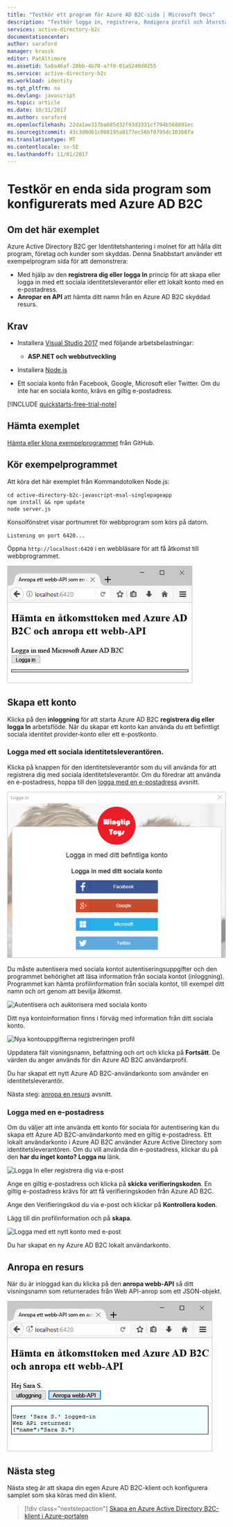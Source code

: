 ```yaml
---
title: "Testkör ett program för Azure AD B2C-sida | Microsoft Docs"
description: "Testkör logga in, registrera, Redigera profil och återställa lösenord för användaren resor använder en testmiljö Azure AD B2C"
services: active-directory-b2c
documentationcenter: 
author: saraford
manager: krassk
editor: PatAltimore
ms.assetid: 5a8a46af-28bb-4b70-a7f0-01a5240d0255
ms.service: active-directory-b2c
ms.workload: identity
ms.tgt_pltfrm: na
ms.devlang: javascript
ms.topic: article
ms.date: 10/31/2017
ms.author: saraford
ms.openlocfilehash: 22da1ae317ba685d32f93d3331cf794b568891ec
ms.sourcegitcommit: 43c3d0d61c008195a0177ec56bf0795dc103b8fa
ms.translationtype: MT
ms.contentlocale: sv-SE
ms.lasthandoff: 11/01/2017
---
```

# <a name="test-drive-a-single-page-application-configured-with-azure-ad-b2c"></a>Testkör en enda sida program som konfigurerats med Azure AD B2C

## <a name="about-this-sample"></a>Om det här exemplet

Azure Active Directory B2C ger Identitetshantering i molnet för att hålla ditt program, företag och kunder som skyddas.  Denna Snabbstart använder ett exempelprogram sida för att demonstrera:

* Med hjälp av den **registrera dig eller logga In** princip för att skapa eller logga in med ett sociala identitetsleverantör eller ett lokalt konto med en e-postadress. 
* **Anropar en API** att hämta ditt namn från en Azure AD B2C skyddad resurs.

## <a name="prerequisites"></a>Krav

* Installera [Visual Studio 2017](https://www.visualstudio.com/downloads/) med följande arbetsbelastningar:
    - **ASP.NET och webbutveckling**

* Installera [Node.js](https://nodejs.org/en/download/)

* Ett sociala konto från Facebook, Google, Microsoft eller Twitter. Om du inte har en sociala konto, krävs en giltig e-postadress.

[!INCLUDE [quickstarts-free-trial-note](../../includes/quickstarts-free-trial-note.md)]

## <a name="download-the-sample"></a>Hämta exemplet

[Hämta eller klona exempelprogrammet](https://github.com/Azure-Samples/active-directory-b2c-javascript-msal-singlepageapp) från GitHub.

## <a name="run-the-sample-application"></a>Kör exempelprogrammet

Att köra det här exemplet från Kommandotolken Node.js: 

```
cd active-directory-b2c-javascript-msal-singlepageapp
npm install && npm update
node server.js
```

Konsolfönstret visar portnumret för webbprogram som körs på datorn.

```
Listening on port 6420...
```

Öppna `http://localhost:6420` i en webbläsare för att få åtkomst till webbprogrammet.


![Exempelapp i webbläsare](media/active-directory-b2c-quickstarts-spa/sample-app-spa.png)

## <a name="create-an-account"></a>Skapa ett konto

Klicka på den **inloggning** för att starta Azure AD B2C **registrera dig eller logga In** arbetsflöde. När du skapar ett konto kan använda du ett befintligt sociala identitet provider-konto eller ett e-postkonto.

### <a name="sign-up-using-a-social-identity-provider"></a>Logga med ett sociala identitetsleverantören.

Klicka på knappen för den identitetsleverantör som du vill använda för att registrera dig med sociala identitetsleverantör. Om du föredrar att använda en e-postadress, hoppa till den [logga med en e-postadress](#sign-up-using-an-email-address) avsnitt.

![Logga In eller registrera dig](media/active-directory-b2c-quickstarts-spa/sign-in-or-sign-up-spa.png)

Du måste autentisera med sociala kontot autentiseringsuppgifter och den programmet behörighet att läsa information från sociala kontot (inloggning). Programmet kan hämta profilinformation från sociala kontot, till exempel ditt namn och ort genom att bevilja åtkomst. 

![Autentisera och auktorisera med sociala konto](media/active-directory-b2c-quickstarts-spa/twitter-authenticate-authorize-spa.png)

Ditt nya kontoinformation finns i förväg med information från ditt sociala konto. 

![Nya kontouppgifterna registreringen profil](media/active-directory-b2c-quickstarts-spa/new-account-sign-up-profile-details-spa.png)

Uppdatera fält visningsnamn, befattning och ort och klicka på **Fortsätt**.  De värden du anger används för din Azure AD B2C användarprofil.

Du har skapat ett nytt Azure AD B2C-användarkonto som använder en identitetsleverantör. 

Nästa steg: [anropa en resurs](#call-a-resource) avsnitt.

### <a name="sign-up-using-an-email-address"></a>Logga med en e-postadress

Om du väljer att inte använda ett konto för sociala för autentisering kan du skapa ett Azure AD B2C-användarkonto med en giltig e-postadress. Ett lokalt användarkonto i Azure AD B2C använder Azure Active Directory som identitetsleverantören. Om du vill använda din e-postadress, klickar du på den **har du inget konto? Logga nu** länk.

![Logga In eller registrera dig via e-post](media/active-directory-b2c-quickstarts-spa/sign-in-or-sign-up-email-spa.png)

Ange en giltig e-postadress och klicka på **skicka verifieringskoden**. En giltig e-postadress krävs för att få verifieringskoden från Azure AD B2C. 

Ange den Verifieringskod du via e-post och klickar på **Kontrollera koden**.

Lägg till din profilinformation och på **skapa**.

![Logga med ett nytt konto med e-post](media/active-directory-b2c-quickstarts-spa/sign-up-new-account-profile-email-web.png)

Du har skapat en ny Azure AD B2C lokalt användarkonto.

## <a name="call-a-resource"></a>Anropa en resurs

När du är inloggad kan du klicka på den **anropa webb-API** så ditt visningsnamn som returnerades från Web API-anrop som ett JSON-objekt. 

![Webb-API-svar](media/active-directory-b2c-quickstarts-spa/call-api-spa.png)

## <a name="next-steps"></a>Nästa steg

Nästa steg är att skapa din egen Azure AD B2C-klient och konfigurera samplet som ska köras med din klient. 

> [!div class="nextstepaction"]
> [Skapa en Azure Active Directory B2C-klient i Azure-portalen](active-directory-b2c-get-started.md)